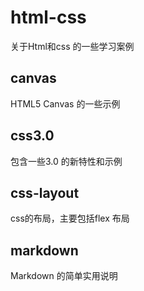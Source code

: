 # html-css
关于Html和css 的一些学习案例

## canvas
HTML5 Canvas 的一些示例

## css3.0
包含一些3.0 的新特性和示例

## css-layout
css的布局，主要包括flex 布局

## markdown
Markdown 的简单实用说明
